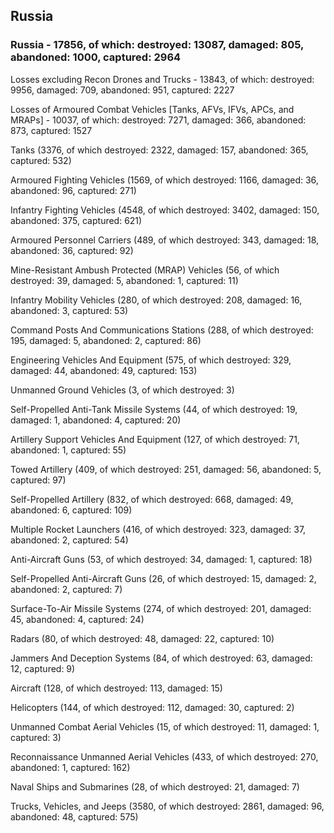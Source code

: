 
 
 ## Russia
 
 ### Russia - 17856, of which: destroyed: 13087, damaged: 805, abandoned: 1000, captured: 2964

 Losses excluding Recon Drones and Trucks - 13843, of which: destroyed: 9956, damaged: 709, abandoned: 951, captured: 2227

 Losses of Armoured Combat Vehicles [Tanks, AFVs, IFVs, APCs, and MRAPs] - 10037, of which: destroyed: 7271, damaged: 366, abandoned: 873, captured: 1527

 

 

 Tanks (3376, of which destroyed: 2322, damaged: 157, abandoned: 365, captured: 532)

 Armoured Fighting Vehicles (1569, of which destroyed: 1166, damaged: 36, abandoned: 96, captured: 271)

 Infantry Fighting Vehicles (4548, of which destroyed: 3402, damaged: 150, abandoned: 375, captured: 621)

 Armoured Personnel Carriers (489, of which destroyed: 343, damaged: 18, abandoned: 36, captured: 92)

 Mine-Resistant Ambush Protected (MRAP) Vehicles (56, of which destroyed: 39, damaged: 5, abandoned: 1, captured: 11)

 Infantry Mobility Vehicles (280, of which destroyed: 208, damaged: 16, abandoned: 3, captured: 53)

 Command Posts And Communications Stations (288, of which destroyed: 195, damaged: 5, abandoned: 2, captured: 86)

 Engineering Vehicles And Equipment (575, of which destroyed: 329, damaged: 44, abandoned: 49, captured: 153)

 Unmanned Ground Vehicles (3, of which destroyed: 3)

 Self-Propelled Anti-Tank Missile Systems (44, of which destroyed: 19, damaged: 1, abandoned: 4, captured: 20)

 Artillery Support Vehicles And Equipment (127, of which destroyed: 71, abandoned: 1, captured: 55)

 Towed Artillery (409, of which destroyed: 251, damaged: 56, abandoned: 5, captured: 97)

 Self-Propelled Artillery (832, of which destroyed: 668, damaged: 49, abandoned: 6, captured: 109)

 Multiple Rocket Launchers (416, of which destroyed: 323, damaged: 37, abandoned: 2, captured: 54)

 Anti-Aircraft Guns (53, of which destroyed: 34, damaged: 1, captured: 18)

 Self-Propelled Anti-Aircraft Guns (26, of which destroyed: 15, damaged: 2, abandoned: 2, captured: 7)

 Surface-To-Air Missile Systems (274, of which destroyed: 201, damaged: 45, abandoned: 4, captured: 24)

 Radars (80, of which destroyed: 48, damaged: 22, captured: 10)

 Jammers And Deception Systems (84, of which destroyed: 63, damaged: 12, captured: 9)

 Aircraft (128, of which destroyed: 113, damaged: 15)

 Helicopters (144, of which destroyed: 112, damaged: 30, captured: 2)

 Unmanned Combat Aerial Vehicles (15, of which destroyed: 11, damaged: 1, captured: 3)

 Reconnaissance Unmanned Aerial Vehicles (433, of which destroyed: 270, abandoned: 1, captured: 162)

 Naval Ships and Submarines (28, of which destroyed: 21, damaged: 7)

 Trucks, Vehicles, and Jeeps (3580, of which destroyed: 2861, damaged: 96, abandoned: 48, captured: 575)

